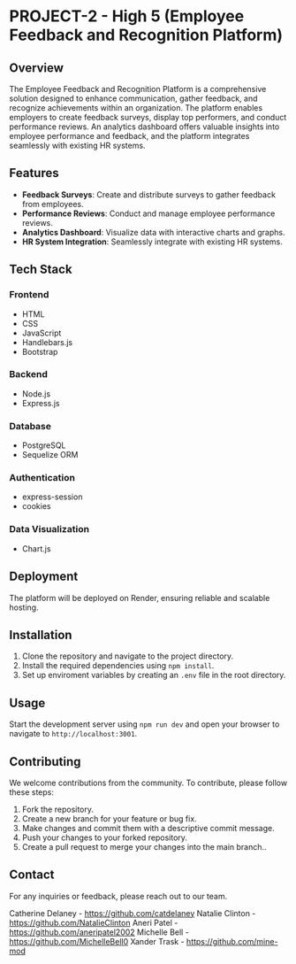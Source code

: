 # PROJECT-2 - High 5 (Employee Feedback and Recognition Platform)

## Overview

The Employee Feedback and Recognition Platform is a comprehensive solution designed to enhance communication, gather feedback, and recognize achievements within an organization. The platform enables employers to create feedback surveys, display top performers, and conduct performance reviews. An analytics dashboard offers valuable insights into employee performance and feedback, and the platform integrates seamlessly with existing HR systems.

## Features

- **Feedback Surveys**: Create and distribute surveys to gather feedback from employees.
- **Performance Reviews**: Conduct and manage employee performance reviews.
- **Analytics Dashboard**: Visualize data with interactive charts and graphs.
- **HR System Integration**: Seamlessly integrate with existing HR systems.

## Tech Stack

### Frontend

- HTML
- CSS
- JavaScript
- Handlebars.js
- Bootstrap

### Backend

- Node.js
- Express.js

### Database

- PostgreSQL
- Sequelize ORM

### Authentication

- express-session
- cookies

### Data Visualization

- Chart.js

## Deployment

The platform will be deployed on Render, ensuring reliable and scalable hosting.

## Installation

1. Clone the repository and navigate to the project directory.
2. Install the required dependencies using `npm install`.
3. Set up enviroment variables by creating an `.env` file in the root directory.

## Usage

Start the development server using `npm run dev` and open your browser to navigate to `http://localhost:3001`.

## Contributing

We welcome contributions from the community. To contribute, please follow these steps:

1. Fork the repository.
2. Create a new branch for your feature or bug fix.
3. Make changes and commit them with a descriptive commit message.
4. Push your changes to your forked repository.
5. Create a pull request to merge your changes into the main branch..

## Contact

For any inquiries or feedback, please reach out to our team.

Catherine Delaney - https://github.com/catdelaney
Natalie Clinton - https://github.com/NatalieClinton 
Aneri Patel - https://github.com/aneripatel2002 
Michelle Bell - https://github.com/MichelleBell0 
Xander Trask - https://github.com/mine-mod
